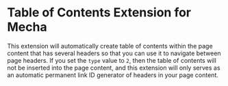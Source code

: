 Table of Contents Extension for Mecha
=====================================

This extension will automatically create table of contents within the page content that has several headers so that you can use it to navigate between page headers. If you set the `type` value to `2`, then the table of contents will not be inserted into the page content, and this extension will only serves as an automatic permanent link ID generator of headers in your page content.
